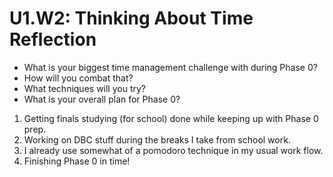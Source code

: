 # U1.W2: Thinking About Time Reflection

* What is your biggest time management challenge with during Phase 0? 
* How will you combat that? 
* What techniques will you try?
* What is your overall plan for Phase 0?

1. Getting finals studying (for school) done while keeping up with Phase 0 prep.
2. Working on DBC stuff during the breaks I take from school work.
3. I already use somewhat of a pomodoro technique in my usual work flow.
4. Finishing Phase 0 in time!